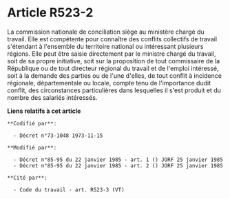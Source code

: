# Article R523-2

La commission nationale de conciliation siège au ministère chargé du travail. Elle est compétente pour connaître des conflits
collectifs de travail s'étendant à l'ensemble du territoire national ou intéressant plusieurs régions. Elle peut être saisie
directement par le ministre chargé du travail, soit de sa propre initiative, soit sur la proposition de tout commissaire de
la République ou de tout directeur régional du travail et de l'emploi intéressé, soit à la demande des parties ou de l'une
d'elles, de tout conflit à incidence régionale, départementale ou locale, compte tenu de l'importance dudit conflit, des
circonstances particulières dans lesquelles il s'est produit et du nombre des salariés intéressés.

**Liens relatifs à cet article**

	**Codifié par**:

	  - Décret n°73-1048 1973-11-15

	**Modifié par**:

	  - Décret n°85-95 du 22 janvier 1985 - art. 1 () JORF 25 janvier 1985
	  - Décret n°85-95 du 22 janvier 1985 - art. 2 () JORF 25 janvier 1985

	**Cité par**:

	  - Code du travail - art. R523-3 (VT)
